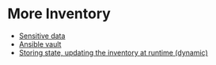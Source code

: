 # More Inventory

* [Sensitive data](01-Sensitive.md)
* [Ansible vault](02-AnsibleVault.md)
* [Storing state, updating the inventory at runtime (dynamic)](03-DynamicInventory.md)